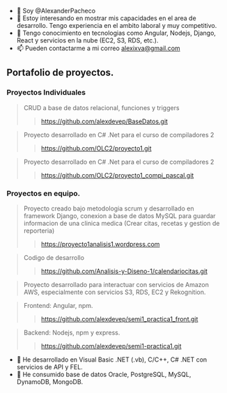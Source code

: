 - 👋 Soy @AlexanderPacheco
- 👀 Estoy interesando en mostrar mis capacidades en el area de desarrollo. Tengo experiencia en el ambito laboral y muy competitivo.
- 🌱 Tengo conocimiento en tecnologias como Angular, Nodejs, Django, React y servicios en la nube (EC2, S3, RDS, etc.).
- 📫 Pueden contactarme a mi correo alexixva@gmail.com


## Portafolio de proyectos.

### Proyectos Individuales

>CRUD a base de datos relacional, funciones y triggers
>>https://github.com/alexdevep/BaseDatos.git

>Proyecto desarrollado en C# .Net para el curso de compiladores 2
>>https://github.com/OLC2/proyecto1.git

>Proyecto desarrollado en C# .Net para el curso de compiladores 2
>>https://github.com/OLC2/proyecto1_compi_pascal.git


### Proyectos en equipo.

>Proyecto creado bajo metodologia scrum y desarrollado en framework Django, conexion a base de datos MySQL para guardar informacion de una clinica medica (Crear citas, recetas y gestion de reporteria)
>>https://proyecto1analisis1.wordpress.com

>Codigo de desarrollo
>>https://github.com/Analisis-y-Diseno-1/calendariocitas.git

>Proyecto desarrollado para interactuar con servicios de Amazon AWS, especialmente con servicios S3, RDS, EC2 y Rekognition.

>Frontend: Angular, npm.
>>https://github.com/alexdevep/semi1_practica1_front.git

>Backend: Nodejs, npm y express.
>>https://github.com/alexdevep/semi1-practica1.git

- 👀 He desarrollado en Visual Basic .NET (.vb), C/C++, C# .NET con servicios de API y FEL.
- 👀 He consumido base de datos Oracle, PostgreSQL, MySQL, DynamoDB, MongoDB.

<!---
AlexanderPacheco/AlexanderPacheco is a ✨ special ✨ repository because its `README.md` (this file) appears on your GitHub profile.
You can click the Preview link to take a look at your changes.
--->
